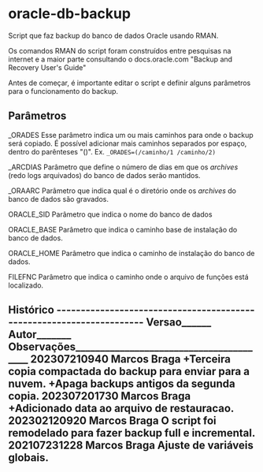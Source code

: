 # oracle-db-backup

Script que faz backup do banco de dados Oracle usando RMAN.

Os comandos RMAN do script foram construídos entre pesquisas na internet e a 
maior parte consultando o docs.oracle.com "Backup and Recovery User's Guide"

Antes de começar, é importante editar o script e definir alguns parâmetros 
para o funcionamento do backup.

## Parâmetros
_ORADES
Esse parâmetro indica um ou mais caminhos para onde o backup será copiado. É 
possível adicionar mais caminhos separados por espaço, dentro do parênteses 
"()". Ex.
`_ORADES=(/caminho/1 /caminho/2)`

_ARCDIAS
Parâmetro que define o número de dias em que os _archives_ (redo logs 
arquivados) do banco de dados serão mantidos.

_ORAARC
Parâmetro que indica qual é o diretório onde os _archives_ do banco de dados 
são gravados.

ORACLE_SID
Parâmetro que indica o nome do banco de dados

ORACLE_BASE
Parâmetro que indica o caminho base de instalação do banco de dados.

ORACLE_HOME
Parâmetro que indica o caminho de instalação do banco de dados.

FILEFNC
Parâmetro que indica o caminho onde o arquivo de funções está localizado.


Histórico ---------------------------------------------------------------------
Versao______  Autor_______  Observações________________________________________
202307210940  Marcos Braga  +Terceira copia compactada do backup para enviar 
                            para a nuvem.
                            +Apaga backups antigos da segunda copia.
202307201730  Marcos Braga  +Adicionado data ao arquivo de restauracao.
202302120920  Marcos Braga  O script foi remodelado para fazer backup full e
                            incremental.
202107231228  Marcos Braga  Ajuste de variáveis globais.
-------------------------------------------------------------------------------
